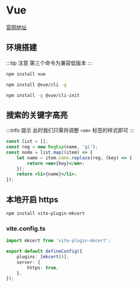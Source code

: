 # Vue

[官网地址](https://cn.vuejs.org/)

## 环境搭建

:::tip 注意
第三个命令为兼容低版本
:::

```bash
npm install vue
```

```bash
npm install @vue/cli -g
```

```bash
npm install -g @vue/cli-init
```

## 搜索的关键字高亮

:::info 提示
此时我们只需将调整 `<em>` 标签的样式即可
:::

```jsx
const list = [];
const reg = new RegExp(name, 'gi');
const node = list.map((item) => {
	let name = item.name.replace(reg, (key) => {
		return <em>{key}</em>;
	});
	return <li>{name}</li>;
});
```

## 本地开启 https

```bash
npm install vite-plugin-mkcert
```

### vite.config.ts

```ts
import mkcert from 'vite-plugin-mkcert';

export default defineConfig({
	plugins: [mkcert()],
	server: {
		https: true,
	},
});
```
